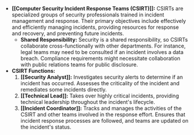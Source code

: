 - **[[Computer Security Incident Response Teams (CSIRT)]]:** CSIRTs are specialized groups of security professionals trained in incident management and response. Their primary objectives include effectively and efficiently managing incidents, providing resources for response and recovery, and preventing future incidents.
	- **Shared Responsibility:** Security is a shared responsibility, so CSIRTs collaborate cross-functionally with other departments. For instance, legal teams may need to be consulted if an incident involves a data breach. Compliance requirements might necessitate collaboration with public relations teams for public disclosure.
- **CSIRT Functions:**
	1. **[[Security Analyst]]:** Investigates security alerts to determine if an incident has occurred. Assesses the criticality of the incident and remediates some incidents directly.
	2. **[[Technical Lead]]:** Takes over highly critical incidents, providing technical leadership throughout the incident's lifecycle.
	3. **[[Incident Coordinator]]:** Tracks and manages the activities of the CSIRT and other teams involved in the response effort. Ensures that incident response processes are followed, and teams are updated on the incident's status.